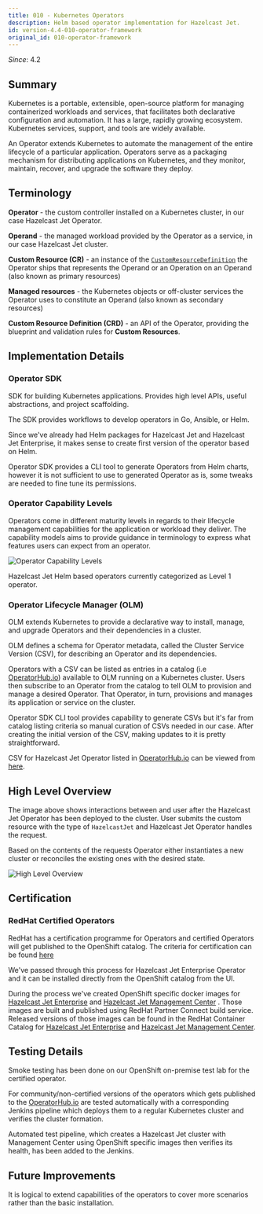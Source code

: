 ```yaml
---
title: 010 - Kubernetes Operators
description: Helm based operator implementation for Hazelcast Jet.
id: version-4.4-010-operator-framework
original_id: 010-operator-framework
---
```


*Since*: 4.2

## Summary

Kubernetes is a portable, extensible, open-source platform for managing
containerized workloads and services, that facilitates both declarative
configuration and automation. It has a large, rapidly growing ecosystem.
Kubernetes services, support, and tools are widely available.

An Operator extends Kubernetes to automate the management of the entire
lifecycle of a particular application. Operators serve as a packaging
mechanism for distributing applications on Kubernetes, and they monitor,
maintain, recover, and upgrade the software they deploy.

## Terminology

**Operator** - the custom controller installed on a Kubernetes cluster,
in our case Hazelcast Jet Operator.

**Operand** - the managed workload provided by the Operator as a
service, in our case Hazelcast Jet cluster.

**Custom Resource (CR)** - an instance of the
[`CustomResourceDefinition`](https://kubernetes.io/docs/tasks/access-kubernetes-api/custom-resources/custom-resource-definitions/)
the Operator ships that represents the Operand or an Operation on an
Operand (also known as primary resources)

**Managed resources** - the Kubernetes objects or off-cluster services
the Operator uses to constitute an Operand (also known as secondary
resources)

**Custom Resource Definition (CRD)** - an API of the Operator, providing
the blueprint and validation rules for **Custom Resources**.

## Implementation Details

### Operator SDK

SDK for building Kubernetes applications. Provides high level APIs,
useful abstractions, and project scaffolding.

The SDK provides workflows to develop operators in Go, Ansible, or Helm.

Since we've already had Helm packages for Hazelcast Jet and Hazelcast
Jet Enterprise, it makes sense to create first version of the operator
based on Helm.

Operator SDK provides a CLI tool to generate Operators from Helm charts,
however it is not sufficient to use to generated Operator as is, some
tweaks are needed to fine tune its permissions.

### Operator Capability Levels

Operators come in different maturity levels in regards to their
lifecycle management capabilities for the application or workload they
deliver. The capability models aims to provide guidance in terminology
to express what features users can expect from an operator.

![Operator Capability Levels](/docs/assets/operator-capability-level.png)

Hazelcast Jet Helm based operators currently categorized as Level 1
operator.

### Operator Lifecycle Manager (OLM)

OLM extends Kubernetes to provide a declarative way to install, manage,
and upgrade Operators and their dependencies in a cluster.

OLM defines a schema for Operator metadata, called the Cluster Service
Version (CSV), for describing an Operator and its dependencies.

Operators with a CSV can be listed as entries in a catalog (i.e
[OperatorHub.io](https://operatorhub.io/)) available to OLM running on a
Kubernetes cluster. Users then subscribe to an Operator from the catalog
to tell OLM to provision and manage a desired Operator. That Operator,
in turn, provisions and manages its application or service on the
cluster.

Operator SDK CLI tool provides capability to generate CSVs but it's far
from catalog listing criteria so manual curation of CSVs needed in our
case. After creating the initial version of the CSV, making updates to
it is pretty straightforward.

CSV for Hazelcast Jet Operator listed in [OperatorHub.io](https://operatorhub.io/operator/hazelcast-jet-operator)
can be viewed from [here](https://github.com/operator-framework/community-operators/blob/master/upstream-community-operators/hazelcast-jet-operator/0.0.2/hazelcast-jet-operator.v0.0.2.clusterserviceversion.yaml).

## High Level Overview

The image above shows interactions between and user after the Hazelcast
Jet Operator has been deployed to the cluster. User submits the custom
resource with the type of `HazelcastJet` and Hazelcast Jet Operator
handles the request.

Based on the contents of the requests Operator either instantiates a new
cluster or reconciles the existing ones with the desired state.

![High Level Overview](/docs/assets/operator.svg)

## Certification

### RedHat Certified Operators

RedHat has a certification programme for Operators and certified
Operators will get published to the OpenShift catalog. The criteria for
certification can be found
[here](https://redhat-connect.gitbook.io/certified-operator-guide/what-if-ive-already-published-a-community-operator#certification-of-a-community-operator)

We've passed through this process for Hazelcast Jet Enterprise Operator
and it can be installed directly from the OpenShift catalog from the UI.

During the process we've created OpenShift specific docker images for
[Hazelcast Jet Enterprise](https://github.com/hazelcast/hazelcast-jet-docker/tree/master/openshift/hazelcast-jet-enterprise)
and [Hazelcast Jet Management Center](https://github.com/hazelcast/hazelcast-jet-management-center-docker/tree/master/openshift)
. Those images are built and published using RedHat Partner Connect
build service. Released versions of those images can be found in the
RedHat Container Catalog for [Hazelcast Jet Enterprise](https://access.redhat.com/containers/#/registry.connect.redhat.com/hazelcast/hazelcast-jet-enterprise-4)
and [Hazelcast Jet Management Center](https://access.redhat.com/containers/#/registry.connect.redhat.com/hazelcast/hazelcast-jet-management-center-4).

## Testing Details

Smoke testing has been done on our OpenShift on-premise test lab for the
certified operator.

For community/non-certified versions of the operators which gets
published to the [OperatorHub.io](https://operatorhub.io/) are tested
automatically with a corresponding Jenkins pipeline which
deploys them to a regular Kubernetes cluster and verifies the cluster
formation.

Automated test pipeline, which creates a Hazelcast Jet cluster with
Management Center using OpenShift specific images then verifies its
health, has been added to the Jenkins.

## Future Improvements

It is logical to extend capabilities of the operators to cover more
scenarios rather than the basic installation.
